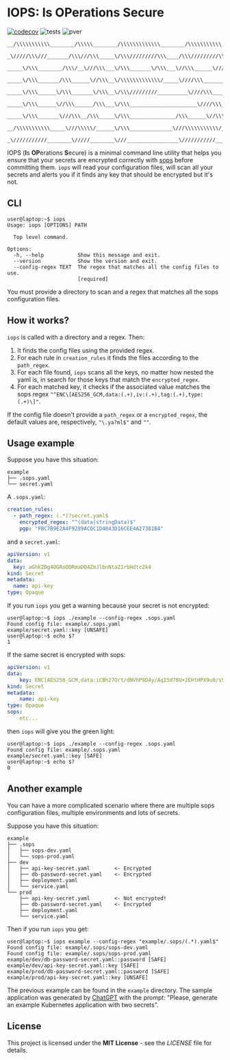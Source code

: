 # IOPS: **I**s **OP**erations **S**ecure

[![codecov](https://codecov.io/gh/lorenzophys/iops/branch/main/graph/badge.svg?token=7RQ5P3X22D)](https://codecov.io/gh/lorenzophys/iops)
![tests](https://img.shields.io/github/actions/workflow/status/lorenzophys/iops/test-workflow?branch=main&label=tests)
![pver](https://img.shields.io/pypi/pyversions/iops)

```ascii
__/\\\\\\\\\\\________/\\\\\________/\\\\\\\\\\\\\________/\\\\\\\\\\\___        
 _\/////\\\///_______/\\\///\\\_____\/\\\/////////\\\____/\\\/////////\\\_       
  _____\/\\\________/\\\/__\///\\\___\/\\\_______\/\\\___\//\\\______\///__      
   _____\/\\\_______/\\\______\//\\\__\/\\\\\\\\\\\\\/_____\////\\\_________     
    _____\/\\\______\/\\\_______\/\\\__\/\\\/////////__________\////\\\______    
     _____\/\\\______\//\\\______/\\\___\/\\\______________________\////\\\___   
      _____\/\\\_______\///\\\__/\\\_____\/\\\_______________/\\\______\//\\\__  
       __/\\\\\\\\\\\_____\///\\\\\/______\/\\\______________\///\\\\\\\\\\\/___ 
        _\///////////________\/////________\///_________________\///////////_____
```

IOPS (**I**s **OP**erations **S**ecure) is a minimal command line utility that helps you ensure that your secrets are encrypted correctly with [sops](https://github.com/mozilla/sops) before committing them. `iops` will read your configuration files, will scan all your secrets and alerts you if it finds any key that should be encrypted but it's not.

## CLI

```console
user@laptop:~$ iops
Usage: iops [OPTIONS] PATH

  Top level command.

Options:
  -h, --help           Show this message and exit.
  --version            Show the version and exit.
  --config-regex TEXT  The regex that matches all the config files to use.
                       [required]
```

You must provide a directory to scan and a regex that matches all the sops configuration files.

## How it works?

`iops` is called with a directory and a regex. Then:

1. It finds the config files using the provided regex.
2. For each rule in `creation_rules` it finds the files according to the `path_regex`.
3. For each file found, `iops` scans all the keys, no matter how nested the yaml is, in search for those keys that match the `encrypted_regex`.
4. For each matched key, it checks if the associated value matches the sops regex `"^ENC\[AES256_GCM,data:(.+),iv:(.+),tag:(.+),type:(.+)\]"`.

If the config file doesn't provide a `path_regex` or a `encrypted_regex`, the default values are, respectively, `"\.ya?ml$"` and `""`.

## Usage example

Suppose you have this situation:

```text
example
├── .sops.yaml
└── secret.yaml
```

A `.sops.yaml`:

```yaml
creation_rules:
  - path_regex: (.*)?secret.yaml$
    encrypted_regex: "^(data|stringData)$"
    pgp: "FBC7B9E2A4F9289AC0C1D4843D16CEE4A27381B4"
```

and a `secret.yaml`:

```yaml
apiVersion: v1
data:
  key: aGhkZDg4OGRoODRmaDQ4ZmJlbnNta21rbHdtc2k4
kind: Secret
metadata:
  name: api-key
type: Opaque
```

If you run `iops` you get a warning because your secret is not encrypted:

```console
user@laptop:~$ iops ./example --config-regex .sops.yaml
Found config file: example/.sops.yaml
example/secret.yaml::key [UNSAFE]
user@laptop:~$ echo $?
1
```

If the same secret is encrypted with sops:

```yaml
apiVersion: v1
data:
    key: ENC[AES256_GCM,data:iCBh27Ort/dNVhP9D4y/AqI5d78U+2EHtHPX9u0/s9ANhA2VeqKSOQ==,iv:HkQVUgB6nvN3TU355K/PTU2NroahHAdoJhzJdgZFMwo=,tag:ayNppVmYJ/MLGrW9RtjV1A==,type:str]
kind: Secret
metadata:
    name: api-key
type: Opaque
sops:
    etc...

```

then `iops` will give you the green light:

```console
user@laptop:~$ iops ./example --config-regex .sops.yaml
Found config file: example/.sops.yaml
example/secret.yaml::key [SAFE]
user@laptop:~$ echo $?
0
```

## Another example

You can have a more complicated scenario where there are multiple sops configuration files, multiple environments and lots of secrets.

Suppose you have this situation:

```text
example
├── .sops
│   ├── sops-dev.yaml
│   └── sops-prod.yaml
├── dev
│   ├── api-key-secret.yaml        <- Encrypted
│   ├── db-password-secret.yaml    <- Encrypted
│   ├── deployment.yaml
│   └── service.yaml
└── prod
    ├── api-key-secret.yaml        <- Not encrypted!
    ├── db-password-secret.yaml    <- Encrypted
    ├── deployment.yaml
    └── service.yaml
```

Then if you run `iops` you get:

```console
user@laptop:~$ iops example --config-regex "example/.sops/(.*).yaml$"
Found config file: example/.sops/sops-dev.yaml
Found config file: example/.sops/sops-prod.yaml
example/dev/db-password-secret.yaml::password [SAFE]
example/dev/api-key-secret.yaml::key [SAFE]
example/prod/db-password-secret.yaml::password [SAFE]
example/prod/api-key-secret.yaml::key [UNSAFE]
```

The previous example can be found in the `example` directory. The sample application was generated by [ChatGPT](https://chat.openai.com/chat) with the prompt: "Please, generate an example Kubernetes application with two secrets".

## License

This project is licensed under the **MIT License** - see the *LICENSE* file for details.
